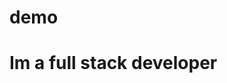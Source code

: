 # demo
<html>
  <head>
    <body>
    <h1 style="">Im a full stack developer </h1>
    </body>
  </head>
</html>
